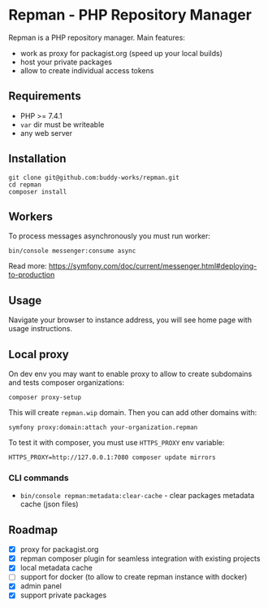 # Repman - PHP Repository Manager

Repman is a PHP repository manager. Main features:
 - work as proxy for packagist.org (speed up your local builds)
 - host your private packages
 - allow to create individual access tokens

## Requirements

 - PHP >= 7.4.1
 - `var` dir must be writeable
 - any web server

## Installation

```
git clone git@github.com:buddy-works/repman.git
cd repman
composer install
```

## Workers

To process messages asynchronously you must run worker:
```
bin/console messenger:consume async
```
Read more: https://symfony.com/doc/current/messenger.html#deploying-to-production

## Usage

Navigate your browser to instance address, you will see home page with usage instructions.

## Local proxy

On dev env you may want to enable proxy to allow to create subdomains and tests composer organizations:

```
composer proxy-setup
```

This will create `repman.wip` domain. Then you can add other domains with:

```
symfony proxy:domain:attach your-organization.repman
```

To test it with composer, you must use `HTTPS_PROXY` env variable:
```
HTTPS_PROXY=http://127.0.0.1:7080 composer update mirrors
```

### CLI commands

 - `bin/console repman:metadata:clear-cache` - clear packages metadata cache (json files)


## Roadmap

 - [x] proxy for packagist.org
 - [x] repman composer plugin for seamless integration with existing projects
 - [x] local metadata cache
 - [ ] support for docker (to allow to create repman instance with docker)
 - [x] admin panel
 - [x] support private packages
